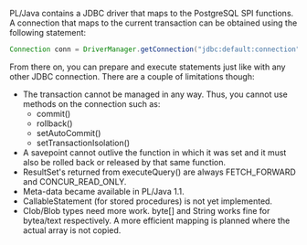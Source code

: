PL/Java contains a JDBC driver that maps to the PostgreSQL SPI functions. A connection that maps to the current transaction can be obtained using the following statement:
```java
Connection conn = DriverManager.getConnection("jdbc:default:connection");
```
From there on, you can prepare and execute statements just like with any other JDBC connection. There are a couple of limitations though:
* The transaction cannot be managed in any way. Thus, you cannot use methods on the connection such as:
    * commit()
    * rollback()
    * setAutoCommit()
    * setTransactionIsolation()
* A savepoint cannot outlive the function in which it was set and it must also be rolled back or released by that same function.
* ResultSet's returned from executeQuery() are always FETCH_FORWARD and CONCUR_READ_ONLY.
* Meta-data became available in PL/Java 1.1.
* CallableStatement (for stored procedures) is not yet implemented.
* Clob/Blob types need more work. byte[] and String works fine for bytea/text respectively. A more efficient mapping is planned where the actual array is not copied.